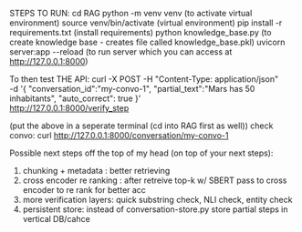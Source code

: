 STEPS TO RUN:
cd RAG
python -m venv venv (to activate virtual environment)
source venv/bin/activate (virtual environment)
pip install -r requirements.txt (install requirements)
python knowledge_base.py (to create knowledge base - creates file called knowledge_base.pkl)
uvicorn server:app --reload (to run server which you can access at http://127.0.0.1:8000)

To then test THE API:
curl -X POST -H "Content-Type: application/json" \
  -d '{
    "conversation_id":"my-convo-1",
    "partial_text":"Mars has 50 inhabitants",
    "auto_correct": true
  }' \
  http://127.0.0.1:8000/verify_step

(put the above in a seperate terminal (cd into RAG first as well))
check convo:
curl http://127.0.0.1:8000/conversation/my-convo-1

Possible next steps off the top of my head (on top of your next steps):
1. chunking + metadata : better retrieving
2. cross encoder re ranking : after retreive top-k w/ SBERT pass to cross encoder to re rank for better acc
3. more verification layers: quick substring check, NLI check, entity check
4. persistent store: instead of conversation-store.py store partial steps in vertical DB/cahce
